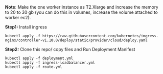 **Note:** Make the one worker instance as T2.Xlarge and increase the memory to 20 to 30 gb (you can do this in volumes, increase the volume attached to worker ec2).

**Step1:** 
Install ingress

    kubectl apply -f https://raw.githubusercontent.com/kubernetes/ingress-nginx/controller-v1.10.0/deploy/static/provider/cloud/deploy.yaml


**Step2:** Clone this repo/ copy files and Run Deployment Manifest 

    kubectl apply -f deployment.yml 
    kubectl apply -f ingress-loadbalancer.yml
    kubectl apply -f route.yml
    
